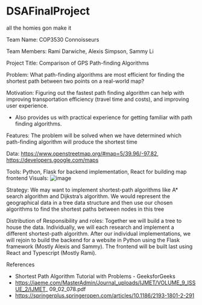 # DSAFinalProject
all the homies gon make it

Team Name: COP3530 Connoisseurs

Team Members: Rami Darwiche, Alexis Simpson, Sammy Li

Project Title: Comparison of GPS Path-finding Algorithms

Problem: What path-finding algorithms are most efficient for finding the shortest path
between two points on a real-world map?

Motivation: Figuring out the fastest path finding algorithm can help with improving
transportation efficiency (travel time and costs), and improving user experience.
- Also provides us with practical experience for getting familiar with path finding
algorithms.

Features: The problem will be solved when we have determined which path-finding
algorithm will produce the shortest time

Data: https://www.openstreetmap.org/#map=5/39.96/-97.82,
https://developers.google.com/maps

Tools: Python, Flask for backend implementation, React for building map frontend
Visuals:
![image](https://github.com/user-attachments/assets/a76a1ce9-711c-47b9-8beb-e1cf230ce087)

Strategy: We may want to implement shortest-path algorithms like A* search algorithm
and Dijkstra’s algorithm. We would represent the geographical data in a tree data
structure and then use our chosen algorithms to find the shortest paths between nodes
in this tree

Distribution of Responsibility and roles: Together we will build a tree to house the data.
Individually, we will each research and implement a different shortest-path algorithm.
After our individual implementations, we will rejoin to build the backend for a website in
Python using the Flask framework (Mostly Alexis and Sammy). The frontend will be built
last using React and Typescript (Mostly Rami).

References
- Shortest Path Algorithm Tutorial with Problems - GeeksforGeeks
- https://iaeme.com/MasterAdmin/Journal_uploads/IJMET/VOLUME_9_ISSUE_2/IJMET_
09_02_078.pdf
- https://springerplus.springeropen.com/articles/10.1186/2193-1801-2-291
